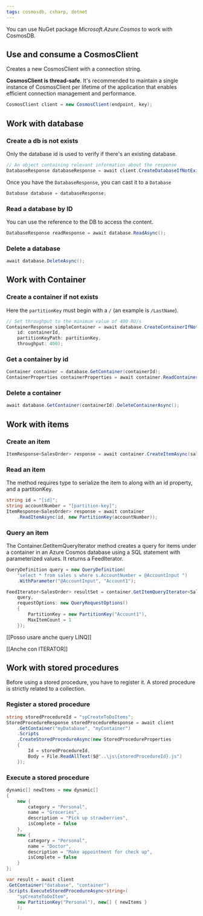 ```yaml
---
tags: cosmosdb, csharp, dotnet
---
```


You can use NuGet package _Microsoft.Azure.Cosmos_ to work with CosmosDB.

## Use and consume a CosmosClient

Creates a new CosmosClient with a connection string.

**CosmosClient is thread-safe**. It's recommended to maintain a single instance of CosmosClient per lifetime of the application that enables efficient connection management and performance.

```cs
CosmosClient client = new CosmosClient(endpoint, key);
```

## Work with database

### Create a db is not exists

Only the database id is used to verify if there's an existing database.

```cs
// An object containing relevant information about the response
DatabaseResponse databaseResponse = await client.CreateDatabaseIfNotExistsAsync(databaseId, throughputInRUsPerSecond);
```

Once you have the `DatabaseResponse`, you can cast it to a `Database`

```cs
Database database = databaseResponse;
```

### Read a database by ID

You can use the reference to the DB to access the content.

```cs
DatabaseResponse readResponse = await database.ReadAsync();
```

### Delete a database

```cs
await database.DeleteAsync();
```

## Work with Container

### Create a container if not exists

Here the `partitionKey` must begin with a `/` (an example is `/LastName`).

```cs
// Set throughput to the minimum value of 400 RU/s
ContainerResponse simpleContainer = await database.CreateContainerIfNotExistsAsync(
    id: containerId,
    partitionKeyPath: partitionKey,
    throughput: 400);
```

### Get a container by id

```cs
Container container = database.GetContainer(containerId);
ContainerProperties containerProperties = await container.ReadContainerAsync();
```

### Delete a container

```cs
await database.GetContainer(containerId).DeleteContainerAsync();
```

## Work with items

### Create an item

```cs
ItemResponse<SalesOrder> response = await container.CreateItemAsync(salesOrder, new PartitionKey(salesOrder.AccountNumber));
```

### Read an item

The method requires type to serialize the item to along with an id property, and a partitionKey.

```cs
string id = "[id]";
string accountNumber = "[partition-key]";
ItemResponse<SalesOrder> response = await container
    .ReadItemAsync(id, new PartitionKey(accountNumber));
```

### Query an item

The Container.GetItemQueryIterator method creates a query for items under a container in an Azure Cosmos database using a SQL statement with parameterized values. It returns a FeedIterator.

```cs
QueryDefinition query = new QueryDefinition(
    "select * from sales s where s.AccountNumber = @AccountInput ")
    .WithParameter("@AccountInput", "Account1");

FeedIterator<SalesOrder> resultSet = container.GetItemQueryIterator<SalesOrder>(
    query,
    requestOptions: new QueryRequestOptions()
    {
        PartitionKey = new PartitionKey("Account1"),
        MaxItemCount = 1
    });
```

[[Posso usare anche query LINQ]]

[[Anche con ITERATOR]]

## Work with stored procedures

Before using a stored procedure, you have to register it. A stored procedure is strictly related to a collection.

### Register a stored procedure

```cs
string storedProcedureId = "spCreateToDoItems";
StoredProcedureResponse storedProcedureResponse = await client
    .GetContainer("myDatabase", "myContainer")
    .Scripts
    .CreateStoredProcedureAsync(new StoredProcedureProperties
    {
        Id = storedProcedureId,
        Body = File.ReadAllText($@"..\js\{storedProcedureId}.js")
    });
```

### Execute a stored procedure

```cs
dynamic[] newItems = new dynamic[]
{
    new {
        category = "Personal",
        name = "Groceries",
        description = "Pick up strawberries",
        isComplete = false
    },
    new {
        category = "Personal",
        name = "Doctor",
        description = "Make appointment for check up",
        isComplete = false
    }
};

var result = await client
.GetContainer("database", "container")
.Scripts.ExecuteStoredProcedureAsync<string>(
    "spCreateToDoItem",
    new PartitionKey("Personal"), new[] { newItems }
    );
```
